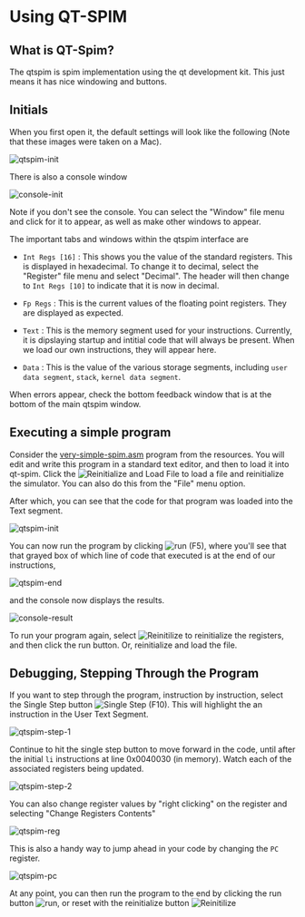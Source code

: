 # Using QT-SPIM 

## What is QT-Spim?
The qtspim is spim implementation using the qt development kit. This just means
it has nice windowing and buttons. 

## Initials
When you first open it, the default settings will look like the following (Note
that these images were taken on a Mac).

![qtspim-init](/rsc/spim/imgs/qtspim-init.png)

There is also a console window

![console-init](/rsc/spim/imgs/console-init.png)

Note if you don't see the console. You can select the "Window" file menu and
click for it to appear, as well as make other windows to appear.

The important tabs and windows within the qtspim interface are

* `Int Regs [16]` : This shows you the value of the standard registers. This is
  displayed in hexadecimal. To change it to decimal, select the "Register" file
  menu and select "Decimal". The header will then change to `Int Regs [10]` to
  indicate that it is now in decimal. 
  
* `Fp Regs` : This is the current values of the floating point registers. They are displayed as expected.

* `Text` : This is the memory segment used for your instructions. Currently, it
  is dipslaying startup and intitial code that will always be present. When we
  load our own instructions, they will appear here.
  
* `Data` : This is the value of the various storage segments, including `user
  data segment`, `stack`, `kernel data segment`. 
  
When errors appear, check the bottom feedback window that is at the bottom of the main qtspim window. 
  
## Executing a simple program

Consider the [very-simple-spim.asm](/rsc/spim/very-simple-spim.asm) program from
the resources. You will edit and write this program in a standard text editor,
and then to load it into qt-spim. Click the ![Reinitialize and Load
File](reinit-load.png) to load a file and reinitialize the simulator. You can
also do this from the "File" menu option.

After which, you can see that the code for that program was loaded into the Text
segment.

![qtspim-init](/rsc/spim/imgs/qtspim-init.png)

You can now run the program by clicking ![run](/rsc/spim/imgs/run.png) (F5), where you'll see that
that grayed box of which line of code that executed is at the end of our instructions,

![qtspim-end](/rsc/spim/imgs/qtspim-end.png)

and the console now displays the results.


![console-result](/rsc/spim/imgs/console-result.png)

To run your program again, select ![Reinitilize](/rsc/spim/imgs/clear.png) to reinitialize the
registers, and then click the run button. Or, reinitialize and load the file.

## Debugging, Stepping Through the Program

If you want to step through the program, instruction by instruction, select the
Single Step button ![Single Step](/rsc/spim/imgs/step.png) (F10). This will highlight the
an instruction in the User Text Segment. 


![qtspim-step-1](/rsc/spim/imgs/qtspim-step-1.png)

Continue to hit the single step button to move forward in the code, until after
the initial `li` instructions at line 0x0040030 (in memory). Watch each of the
associated registers being updated.

![qtspim-step-2](/rsc/spim/imgs/qtspim-step-2.png)


You can also change register values by "right clicking" on the register and
selecting "Change Registers Contents"

![qtspim-reg](/rsc/spim/imgs/qtspim-reg.png)


This is also a handy way to jump ahead in your code by changing the `PC` register.

![qtspim-pc](/rsc/spim/imgs/qtspim-pc.png)

At any point, you can then run the program to the end by clicking the run button
![run](/rsc/spim/imgs/run.png), or reset with the reinitialize button ![Reinitilize](/rsc/spim/imgs/clear.png)
